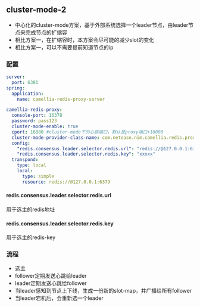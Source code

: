 
## cluster-mode-2

* 中心化的cluster-mode方案，基于外部系统选择一个leader节点，由leader节点来完成节点的扩缩容
* 相比方案一，在扩缩容时，本方案会尽可能的减少slot的变化
* 相比方案一，可以不需要提前知道节点的ip

### 配置

```yaml
server:
  port: 6381
spring:
  application:
    name: camellia-redis-proxy-server

camellia-redis-proxy:
  console-port: 16378
  password: pass123
  cluster-mode-enable: true
  cport: 16380 #cluster-mode下的心跳端口，默认是proxy端口+10000
  cluster-mode-provider-class-name: com.netease.nim.camellia.redis.proxy.cluster.provider.ConsensusProxyClusterModeProvider
  config:
    "redis.consensus.leader.selector.redis.url": "redis://@127.0.0.1:6379"
    "redis.consensus.leader.selector.redis.key": "xxxxx"
  transpond:
    type: local
    local:
      type: simple
      resource: redis://@127.0.0.1:6379
```     

#### redis.consensus.leader.selector.redis.url

用于选主的redis地址

#### redis.consensus.leader.selector.redis.key

用于选主的redis-key

### 流程

* 选主
* follower定期发送心跳给leader
* leader定期发送心跳给follower
* 当leader感知到节点上下线，生成一份新的slot-map，并广播给所有follower
* 当leader宕机后，会重新选一个leader

